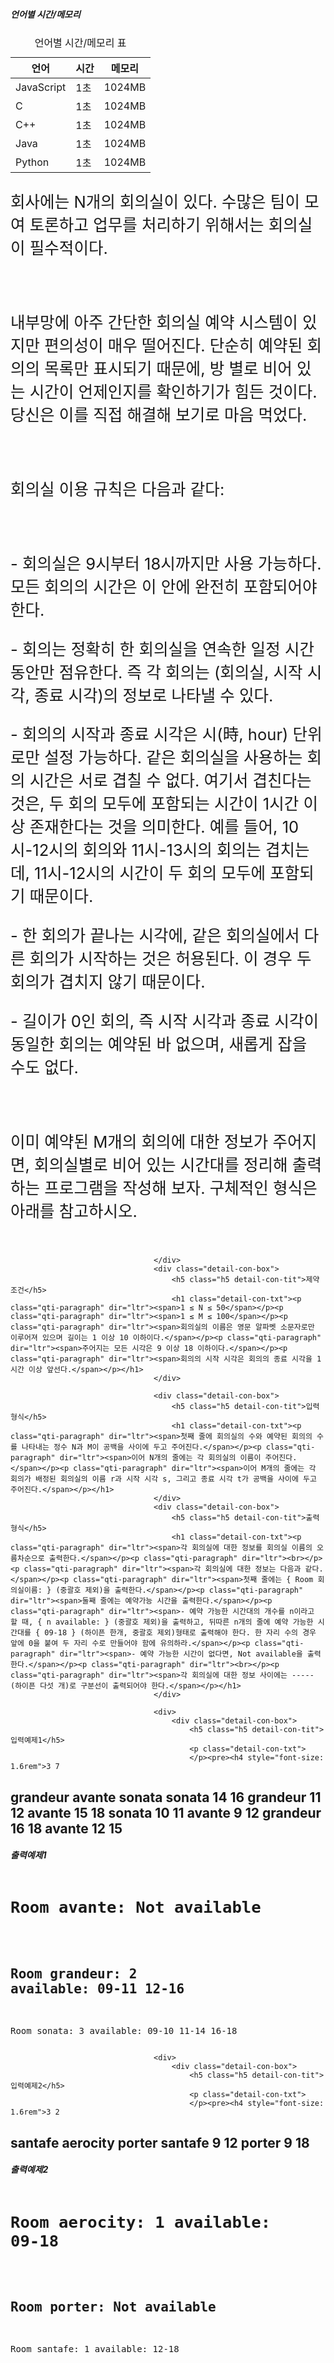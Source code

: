 <div id="study_tab1" class="tab__pane tab-active" role="tabpanel" aria-labelledby="study_tab1" aria-hidden="false">
                                    <div class="detail-con-box">
                                        <h5 class="h5 detail-con-tit">언어별 시간/메모리</h5>
                                        <div class="table-wrap">
                                            <table class="table">
                                                <caption>언어별 시간/메모리 표</caption>
                                                <thead>
                                                <tr>
                                                    <th scope="col" id="t-lang">언어</th>
                                                    <th scope="col" id="t-time">시간</th>
                                                    <th scope="col" id="t-memory">메모리</th>
                                                </tr>
                                                </thead>
                                                <tbody>
                                                <tr>
                                                    <td headers="t-lang">JavaScript</td>
                                                    <td headers="t-time">1초</td>
                                                    <td headers="t-memory">1024MB</td>
                                                </tr>
                                                <tr>
                                                    <td headers="t-lang">C</td>
                                                    <td headers="t-time">1초</td>
                                                    <td headers="t-memory">1024MB</td>
                                                </tr>
                                                <tr>
                                                    <td headers="t-lang">C++</td>
                                                    <td headers="t-time">1초</td>
                                                    <td headers="t-memory">1024MB</td>
                                                </tr>
                                                <tr>
                                                    <td headers="t-lang">Java</td>
                                                    <td headers="t-time">1초</td>
                                                    <td headers="t-memory">1024MB</td>
                                                </tr>
                                                <tr>
                                                    <td headers="t-lang">Python</td>
                                                    <td headers="t-time">1초</td>
                                                    <td headers="t-memory">1024MB</td>
                                                </tr>
                                                </tbody>
                                            </table>
                                        </div>
                                        <div>
                                            <p class="detail-con-txt">
                                            </p><div style="font-size: 1.6rem"><p class="qti-paragraph" dir="ltr"><span>회사에는 N개의 회의실이 있다. 수많은 팀이 모여 토론하고 업무를 처리하기 위해서는 회의실이 필수적이다.</span></p><p class="qti-paragraph" dir="ltr"><br></p><p class="qti-paragraph" dir="ltr"><span>내부망에 아주 간단한 회의실 예약 시스템이 있지만 편의성이 매우 떨어진다. 단순히 예약된 회의의 목록만 표시되기 때문에, 방 별로 비어 있는 시간이 언제인지를 확인하기가 힘든 것이다. 당신은 이를 직접 해결해 보기로 마음 먹었다.</span></p><p class="qti-paragraph" dir="ltr"><br></p><p class="qti-paragraph" dir="ltr"><span>회의실 이용 규칙은 다음과 같다:</span></p><p class="qti-paragraph" dir="ltr"><br></p><p class="qti-paragraph" dir="ltr"><span>- 회의실은 9시부터 18시까지만 사용 가능하다. 모든 회의의 시간은 이 안에 완전히 포함되어야 한다.</span></p><p class="qti-paragraph" dir="ltr"><span>- 회의는 정확히 한 회의실을 연속한 일정 시간 동안만 점유한다. 즉 각 회의는 (회의실, 시작 시각, 종료 시각)의 정보로 나타낼 수 있다.</span></p><p class="qti-paragraph" dir="ltr"><span>- 회의의 시작과 종료 시각은 시(時, hour) 단위로만 설정 가능하다. 같은 회의실을 사용하는 회의 시간은 서로 겹칠 수 없다. 여기서 겹친다는 것은, 두 회의 모두에 포함되는 시간이 1시간 이상 존재한다는 것을 의미한다. 예를 들어, 10시-12시의 회의와 11시-13시의 회의는 겹치는데, 11시-12시의 시간이 두 회의 모두에 포함되기 때문이다.</span></p><p class="qti-paragraph" dir="ltr"><span>- 한 회의가 끝나는 시각에, 같은 회의실에서 다른 회의가 시작하는 것은 허용된다. 이 경우 두 회의가 겹치지 않기 때문이다.</span></p><p class="qti-paragraph" dir="ltr"><span>- 길이가 0인 회의, 즉 시작 시각과 종료 시각이 동일한 회의는 예약된 바 없으며, 새롭게 잡을 수도 없다.</span></p><p class="qti-paragraph" dir="ltr"><br></p><p class="qti-paragraph" dir="ltr"><span>이미 예약된 M개의 회의에 대한 정보가 주어지면, 회의실별로 비어 있는 시간대를 정리해 출력하는 프로그램을 작성해 보자. 구체적인 형식은 아래를 참고하시오.</span></p></div>
                                        </div>
                                        <!-- 공백 추가 -->
                                        <div style="height: 1rem;"></div>
                                        <!-- 문제 설명 (SQL) -->
                                        
                                    </div>
                                    <div class="detail-con-box">
                                        <h5 class="h5 detail-con-tit">제약조건</h5>
                                        <h1 class="detail-con-txt"><p class="qti-paragraph" dir="ltr"><span>1 ≤ N ≤ 50</span></p><p class="qti-paragraph" dir="ltr"><span>1 ≤ M ≤ 100</span></p><p class="qti-paragraph" dir="ltr"><span>회의실의 이름은 영문 알파벳 소문자로만 이루어져 있으며 길이는 1 이상 10 이하이다.</span></p><p class="qti-paragraph" dir="ltr"><span>주어지는 모든 시각은 9 이상 18 이하이다.</span></p><p class="qti-paragraph" dir="ltr"><span>회의의 시작 시각은 회의의 종료 시각을 1시간 이상 앞선다.</span></p></h1>
                                    </div>

                                    <div class="detail-con-box">
                                        <h5 class="h5 detail-con-tit">입력형식</h5>
                                        <h1 class="detail-con-txt"><p class="qti-paragraph" dir="ltr"><span>첫째 줄에 회의실의 수와 예약된 회의의 수를 나타내는 정수 N과 M이 공백을 사이에 두고 주어진다.</span></p><p class="qti-paragraph" dir="ltr"><span>이어 N개의 줄에는 각 회의실의 이름이 주어진다.</span></p><p class="qti-paragraph" dir="ltr"><span>이어 M개의 줄에는 각 회의가 배정된 회의실의 이름 r과 시작 시각 s, 그리고 종료 시각 t가 공백을 사이에 두고 주어진다.</span></p></h1>
                                    </div>
                                    <div class="detail-con-box">
                                        <h5 class="h5 detail-con-tit">출력형식</h5>
                                        <h1 class="detail-con-txt"><p class="qti-paragraph" dir="ltr"><span>각 회의실에 대한 정보를 회의실 이름의 오름차순으로 출력한다.</span></p><p class="qti-paragraph" dir="ltr"><br></p><p class="qti-paragraph" dir="ltr"><span>각 회의실에 대한 정보는 다음과 같다.</span></p><p class="qti-paragraph" dir="ltr"><span>첫째 줄에는 { Room 회의실이름: } (중괄호 제외)을 출력한다.</span></p><p class="qti-paragraph" dir="ltr"><span>둘째 줄에는 예약가능 시간을 출력한다.</span></p><p class="qti-paragraph" dir="ltr"><span>- 예약 가능한 시간대의 개수를 n이라고 할 때, { n available: } (중괄호 제외)을 출력하고, 뒤따른 n개의 줄에 예약 가능한 시간대를 { 09-18 } (하이픈 한개, 중괄호 제외)형태로 출력해야 한다. 한 자리 수의 경우 앞에 0을 붙여 두 자리 수로 만들어야 함에 유의하라.</span></p><p class="qti-paragraph" dir="ltr"><span>- 예약 가능한 시간이 없다면, Not available을 출력한다.</span></p><p class="qti-paragraph" dir="ltr"><br></p><p class="qti-paragraph" dir="ltr"><span>각 회의실에 대한 정보 사이에는 ----- (하이픈 다섯 개)로 구분선이 출력되어야 한다.</span></p></h1>
                                    </div>

                                    <div>
                                        <div class="detail-con-box">
                                            <h5 class="h5 detail-con-tit">입력예제1</h5>
                                            <p class="detail-con-txt">
                                            </p><pre><h4 style="font-size: 1.6rem">3 7
grandeur
avante
sonata
sonata 14 16
grandeur 11 12
avante 15 18
sonata 10 11
avante 9 12
grandeur 16 18
avante 12 15</h4></pre>
                                        </div>
                                        <div class="detail-con-box">
                                            <h5 class="h5 detail-con-tit">출력예제1</h5>
                                            <p class="detail-con-txt">
                                            </p><pre><h4 style="font-size: 1.6rem">Room avante:
Not available
-----
Room grandeur:
2 available:
09-11
12-16
-----
Room sonata:
3 available:
09-10
11-14
16-18</h4></pre>
                                        </div>
                                    </div>

                                    <div>
                                        <div class="detail-con-box">
                                            <h5 class="h5 detail-con-tit">입력예제2</h5>
                                            <p class="detail-con-txt">
                                            </p><pre><h4 style="font-size: 1.6rem">3 2
santafe
aerocity
porter
santafe 9 12
porter 9 18</h4></pre>
                                        </div>
                                        <div class="detail-con-box">
                                            <h5 class="h5 detail-con-tit">출력예제2</h5>
                                            <p class="detail-con-txt">
                                            </p><pre><h4 style="font-size: 1.6rem">Room aerocity:
1 available:
09-18
-----
Room porter:
Not available
-----
Room santafe:
1 available:
12-18</h4></pre>
                                        </div>
                                    </div>
                                </div>